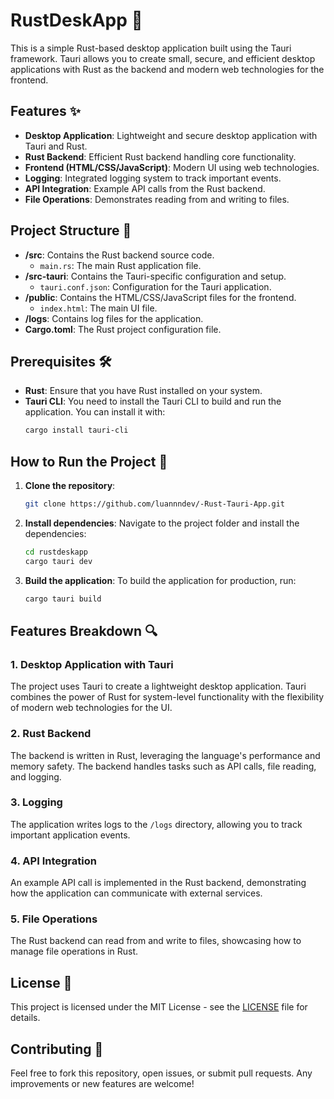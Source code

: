 
# RustDeskApp 🦀

This is a simple Rust-based desktop application built using the Tauri framework. Tauri allows you to create small, secure, and efficient desktop applications with Rust as the backend and modern web technologies for the frontend.

## Features ✨

- **Desktop Application**: Lightweight and secure desktop application with Tauri and Rust.
- **Rust Backend**: Efficient Rust backend handling core functionality.
- **Frontend (HTML/CSS/JavaScript)**: Modern UI using web technologies.
- **Logging**: Integrated logging system to track important events.
- **API Integration**: Example API calls from the Rust backend.
- **File Operations**: Demonstrates reading from and writing to files.

## Project Structure 📁

- **/src**: Contains the Rust backend source code.
  - `main.rs`: The main Rust application file.
- **/src-tauri**: Contains the Tauri-specific configuration and setup.
  - `tauri.conf.json`: Configuration for the Tauri application.
- **/public**: Contains the HTML/CSS/JavaScript files for the frontend.
  - `index.html`: The main UI file.
- **/logs**: Contains log files for the application.
- **Cargo.toml**: The Rust project configuration file.

## Prerequisites 🛠️

- **Rust**: Ensure that you have Rust installed on your system.
- **Tauri CLI**: You need to install the Tauri CLI to build and run the application. You can install it with:
  ```bash
  cargo install tauri-cli
  ```

## How to Run the Project 🚀

1. **Clone the repository**:
   ```bash
   git clone https://github.com/luannndev/-Rust-Tauri-App.git
   ```

2. **Install dependencies**:
   Navigate to the project folder and install the dependencies:
   ```bash
   cd rustdeskapp
   cargo tauri dev
   ```

3. **Build the application**:
   To build the application for production, run:
   ```bash
   cargo tauri build
   ```

## Features Breakdown 🔍

### 1. Desktop Application with Tauri
The project uses Tauri to create a lightweight desktop application. Tauri combines the power of Rust for system-level functionality with the flexibility of modern web technologies for the UI.

### 2. Rust Backend
The backend is written in Rust, leveraging the language's performance and memory safety. The backend handles tasks such as API calls, file reading, and logging.

### 3. Logging
The application writes logs to the `/logs` directory, allowing you to track important application events.

### 4. API Integration
An example API call is implemented in the Rust backend, demonstrating how the application can communicate with external services.

### 5. File Operations
The Rust backend can read from and write to files, showcasing how to manage file operations in Rust.

## License 📜

This project is licensed under the MIT License - see the [LICENSE](LICENSE) file for details.

## Contributing 🤝

Feel free to fork this repository, open issues, or submit pull requests. Any improvements or new features are welcome!
